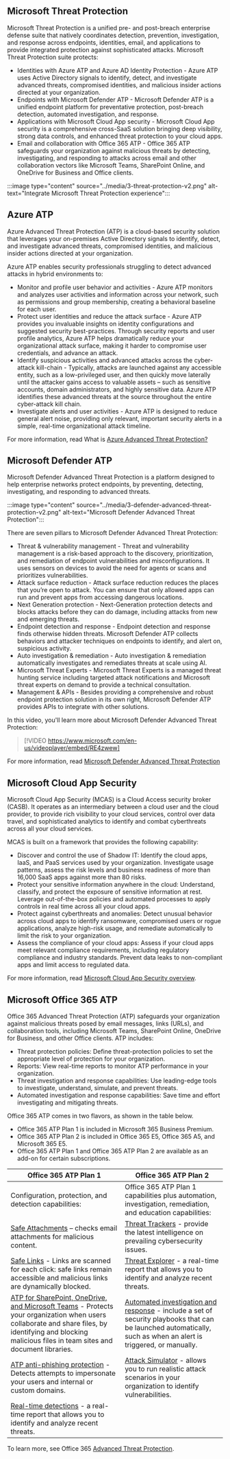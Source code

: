 ## Microsoft Threat Protection

Microsoft Threat Protection is a unified pre- and post-breach enterprise defense suite that natively coordinates detection, prevention, investigation, and response across endpoints, identities, email, and applications to provide integrated protection against sophisticated attacks.
Microsoft Threat Protection suite protects:

* Identities with Azure ATP and Azure AD Identity Protection - Azure ATP uses Active Directory signals to identify, detect, and investigate advanced threats, compromised identities, and malicious insider actions directed at your organization.
* Endpoints with Microsoft Defender ATP - Microsoft Defender ATP is a unified endpoint platform for preventative protection, post-breach detection, automated investigation, and response.
* Applications with Microsoft Cloud App security - Microsoft Cloud App security is a comprehensive cross-SaaS solution bringing deep visibility, strong data controls, and enhanced threat protection to your cloud apps.
* Email and collaboration with Office 365 ATP - Office 365 ATP safeguards your organization against malicious threats by detecting, investigating, and responding to attacks across email and other collaboration vectors like Microsoft Teams, SharePoint Online, and OneDrive for Business and Office clients.

:::image type="content" source="../media/3-threat-protection-v2.png" alt-text="Integrate Microsoft Threat Protection experience":::

## Azure ATP

Azure Advanced Threat Protection (ATP) is a cloud-based security solution that leverages your on-premises Active Directory signals to identify, detect, and investigate advanced threats, compromised identities, and malicious insider actions directed at your organization.

Azure ATP enables security professionals struggling to detect advanced attacks in hybrid environments to:

* Monitor and profile user behavior and activities - Azure ATP monitors and analyzes user activities and information across your network, such as permissions and group membership, creating a behavioral baseline for each user.
* Protect user identities and reduce the attack surface - Azure ATP provides you invaluable insights on identity configurations and suggested security best-practices. Through security reports and user profile analytics, Azure ATP helps dramatically reduce your organizational attack surface, making it harder to compromise user credentials, and advance an attack. 
* Identify suspicious activities and advanced attacks across the cyber-attack kill-chain - Typically, attacks are launched against any accessible entity, such as a low-privileged user, and then quickly move laterally until the attacker gains access to valuable assets – such as sensitive accounts, domain administrators, and highly sensitive data.  Azure ATP identifies these advanced threats at the source throughout the entire cyber-attack kill chain.
* Investigate alerts and user activities - Azure ATP is designed to reduce general alert noise, providing only relevant, important security alerts in a simple, real-time organizational attack timeline.

For more information, read What is [Azure Advanced Threat Protection?](https://docs.microsoft.com/azure-advanced-threat-protection/what-is-atp)

## Microsoft Defender ATP

Microsoft Defender Advanced Threat Protection is a platform designed to help enterprise networks protect endpoints, by preventing, detecting, investigating, and responding to advanced threats.

:::image type="content" source="../media/3-defender-advanced-threat-protection-v2.png" alt-text="Microsoft Defender Advanced Threat Protection":::

There are seven pillars to Microsoft Defender Advanced Threat Protection:

* Threat & vulnerability management - Threat and vulnerability management is a risk-based approach to the discovery, prioritization, and remediation of endpoint vulnerabilities and misconfigurations. It uses sensors on devices to avoid the need for agents or scans and prioritizes vulnerabilities.
* Attack surface reduction - Attack surface reduction reduces the places that you’re open to attack. You can ensure that only allowed apps can run and prevent apps from accessing dangerous locations.
* Next Generation protection - Next-Generation protection detects and blocks attacks before they can do damage, including attacks from new and emerging threats.
* Endpoint detection and response - Endpoint detection and response finds otherwise hidden threats. Microsoft Defender ATP collects behaviors and attacker techniques on endpoints to identify, and alert on, suspicious activity.
* Auto investigation & remediation - Auto investigation & remediation automatically investigates and remediates threats at scale using AI.
* Microsoft Threat Experts - Microsoft Threat Experts is a managed threat hunting service including targeted attack notifications and Microsoft threat experts on demand to provide a technical consultation.
* Management & APIs - Besides providing a comprehensive and robust endpoint protection solution in its own right, Microsoft Defender ATP provides APIs to integrate with other solutions.

In this video, you'll learn more about Microsoft Defender Advanced Threat Protection:

> [!VIDEO https://www.microsoft.com/en-us/videoplayer/embed/RE4zwew]

For more information, read [Microsoft Defender Advanced Threat Protection](https://www.microsoft.com/videoplayer/embed/RE4zwew)

## Microsoft Cloud App Security

Microsoft Cloud App Security (MCAS) is a Cloud Access security broker (CASB).  It operates as an intermediary between a cloud user and the cloud provider, to provide rich visibility to your cloud services, control over data travel, and sophisticated analytics to identify and combat cyberthreats across all your cloud services.

MCAS is built on a framework that provides the following capability:

* Discover and control the use of Shadow IT: Identify the cloud apps, IaaS, and PaaS services used by your organization.  Investigate usage patterns, assess the risk levels and business readiness of more than 16,000 SaaS apps against more than 80 risks.
* Protect your sensitive information anywhere in the cloud: Understand, classify, and protect the exposure of sensitive information at rest. Leverage out-of-the-box policies and automated processes to apply controls in real time across all your cloud apps.
* Protect against cyberthreats and anomalies: Detect unusual behavior across cloud apps to identify ransomware, compromised users or rogue applications, analyze high-risk usage, and remediate automatically to limit the risk to your organization.
* Assess the compliance of your cloud apps: Assess if your cloud apps meet relevant compliance requirements, including regulatory compliance and industry standards. Prevent data leaks to non-compliant apps and limit access to regulated data.

For more information, read [Microsoft Cloud App Security overview](https://docs.microsoft.com/cloud-app-security/what-is-cloud-app-security).

## Microsoft Office 365 ATP

Office 365 Advanced Threat Protection (ATP) safeguards your organization against malicious threats posed by email messages, links (URLs), and collaboration tools, including Microsoft Teams, SharePoint Online, OneDrive for Business, and other Office clients. ATP includes:

* Threat protection policies: Define threat-protection policies to set the appropriate level of protection for your organization.
* Reports: View real-time reports to monitor ATP performance in your organization.
* Threat investigation and response capabilities: Use leading-edge tools to investigate, understand, simulate, and prevent threats.
* Automated investigation and response capabilities: Save time and effort investigating and mitigating threats.

Office 365 ATP comes in two flavors, as shown in the table below.  

* Office 365 ATP Plan 1 is included in Microsoft 365 Business Premium.
* Office 365 ATP Plan 2 is included in Office 365 E5, Office 365 A5, and Microsoft 365 E5.
* Office 365 ATP Plan 1 and Office 365 ATP Plan 2 are available as an add-on for certain subscriptions.

| Office 365 ATP Plan 1                                                                                                                                                                                    | Office 365 ATP Plan 2                                                                                                                                           |
|----------------------------------------------------------------------------------------------------------------------------------------------------------------------------------------------------------|-----------------------------------------------------------------------------------------------------------------------------------------------------------------|
| Configuration, protection, and detection capabilities:                                                                                                                                                   | Office 365 ATP Plan 1 capabilities plus automation, investigation, remediation, and education capabilities:                                                     |
| [Safe Attachments](https://docs.microsoft.com/microsoft-365/security/office-365-security/atp-safe-attachments?view=o365-worldwide) – checks email attachments for malicious content.                                                                                                                                       | [Threat Trackers](https://docs.microsoft.com/microsoft-365/security/office-365-security/threat-trackers?view=o365-worldwide) - provide the latest intelligence on prevailing cybersecurity issues.                                                                           |
| [Safe Links](https://docs.microsoft.com/microsoft-365/security/office-365-security/atp-safe-links?view=o365-worldwide) - Links are scanned for each click: safe links remain accessible and malicious links are dynamically blocked.                                                                                 | [Threat Explorer](https://docs.microsoft.com/microsoft-365/security/office-365-security/threat-explorer?view=o365-worldwide) - a real-time report that allows you to identify and analyze recent threats.                                                                    |
| [ATP for SharePoint, OneDrive, and Microsoft Teams](https://docs.microsoft.com/microsoft-365/security/office-365-security/atp-for-spo-odb-and-teams?view=o365-worldwide) - Protects your organization when users collaborate and share files, by identifying and blocking malicious files in team sites and document libraries. | [Automated investigation and response](https://docs.microsoft.com/microsoft-365/security/office-365-security/office-365-air) - include a set of security playbooks that can be launched automatically, such as when an alert is triggered, or manually. |
| [ATP anti-phishing protection](https://docs.microsoft.com/microsoft-365/security/office-365-security/set-up-anti-phishing-policies?view=o365-worldwide#exclusive-settings-in-atp-anti-phishing-policies) - Detects attempts to impersonate your users and internal or custom domains.                                                                                                | [Attack Simulator](https://docs.microsoft.com/microsoft-365/security/office-365-security/attack-simulator?view=o365-worldwide) - allows you to run realistic attack scenarios in your organization to identify vulnerabilities.                                               |
| [Real-time detections](https://docs.microsoft.com/microsoft-365/security/office-365-security/threat-explorer?view=o365-worldwide) - a real-time report that allows you to identify and analyze recent threats.                                                                                                        |                                                                                                                                                                 |

To learn more, see Office 365 [Advanced Threat Protection](https://docs.microsoft.com/microsoft-365/security/office-365-security/office-365-atp?view=o365-worldwide).
